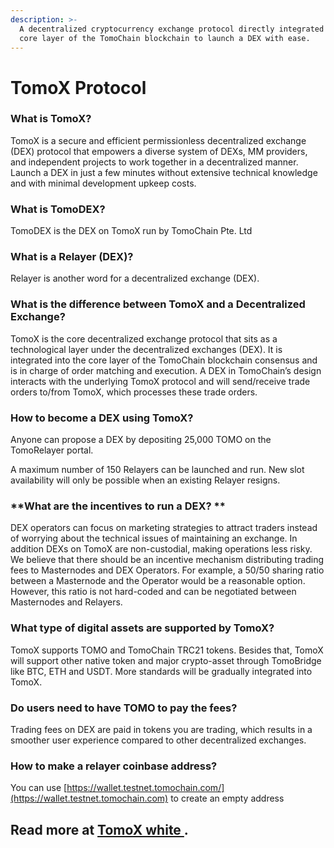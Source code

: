 ```yaml
---
description: >-
  A decentralized cryptocurrency exchange protocol directly integrated into the
  core layer of the TomoChain blockchain to launch a DEX with ease.
---
```


# TomoX Protocol

### What is TomoX?

TomoX is a secure and efficient permissionless decentralized exchange (DEX) protocol that empowers a diverse system of DEXs, MM providers, and independent projects to work together in a decentralized manner. Launch a DEX in just a few minutes without extensive technical knowledge and with minimal development upkeep costs.

### What is TomoDEX?

TomoDEX is the DEX on TomoX run by TomoChain Pte. Ltd

### What is a Relayer (DEX)?

Relayer is another word for a decentralized exchange (DEX).

### What is the difference between TomoX and a Decentralized Exchange?

TomoX is the core decentralized exchange protocol that sits as a technological layer under the decentralized exchanges (DEX). It is integrated into the core layer of the TomoChain blockchain consensus and is in charge of order matching and execution. A DEX in TomoChain’s design interacts with the underlying TomoX protocol and will send/receive trade orders to/from TomoX, which processes these trade orders.

### **How to become a DEX using TomoX?**

Anyone can propose a DEX by depositing 25,000 TOMO on the TomoRelayer portal. 

A maximum number of 150 Relayers can be launched and run. New slot availability will only be possible when an existing Relayer resigns.

### **What are the incentives to run a DEX? **

DEX operators can focus on marketing strategies to attract traders instead of worrying about the technical issues of maintaining an exchange. In addition DEXs on TomoX are non-custodial, making operations less risky. We believe that there should be an incentive mechanism distributing trading fees to Masternodes and DEX Operators. For example, a 50/50 sharing ratio between a Masternode and the Operator would be a reasonable option. However, this ratio is not hard-coded and can be negotiated between Masternodes and Relayers.

### What type of digital assets are supported by TomoX?

TomoX supports TOMO and TomoChain TRC21 tokens. Besides that, TomoX will support other native token and major crypto-asset through TomoBridge like BTC, ETH and USDT.  More standards will be gradually integrated into TomoX.

### Do users need to have TOMO to pay the fees?

Trading fees on DEX are paid in tokens you are trading, which results in a smoother user experience compared to other decentralized exchanges.

### How to make a relayer coinbase address?

You can use [https://wallet.testnet.tomochain.com/](https://wallet.testnet.tomochain.com) to create an empty address

## Read more at [TomoX white ](https://docs.google.com/document/d/1BuLe5Ci9yTTL_jCLz5eKoQsDGb6CKAyOy\_\_dht8sQkg/edit).

